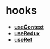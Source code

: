 # hooks

* **<a href="./pages/use-context/readme.md">useContext</a>**
* **<a href="./pages/use-reducer/readme.md">useRedux</a>**
* **<a href="./pages/use-reducer/readme.md">useRef</a>**